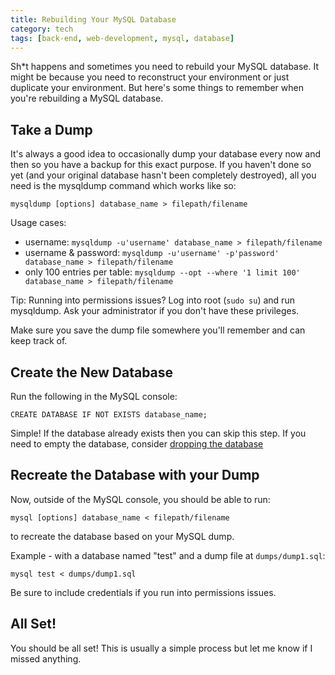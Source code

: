 ```yaml
---
title: Rebuilding Your MySQL Database
category: tech
tags: [back-end, web-development, mysql, database]
---
```


Sh*t happens and sometimes you need to rebuild your MySQL database. It might be because you need
to reconstruct your environment or just duplicate your environment. But here's some things to remember
when you're rebuilding a MySQL database.

## Take a Dump

It's always a good idea to occasionally dump your database every now and then so you have a backup for
this exact purpose. If you haven't done so yet (and your original database hasn't been completely destroyed), all you need is the mysqldump command which works like so:

`mysqldump [options] database_name > filepath/filename`

Usage cases:

- username: `mysqldump -u'username' database_name > filepath/filename`
- username & password: `mysqldump -u'username' -p'password' database_name > filepath/filename`
- only 100 entries per table: `mysqldump --opt --where '1 limit 100' database_name > filepath/filename`

Tip: Running into permissions issues? Log into root (`sudo su`) and run mysqldump. Ask your administrator if you don't have these privileges.

Make sure you save the dump file somewhere you'll remember and can keep track of.

## Create the New Database

Run the following in the MySQL console:

`CREATE DATABASE IF NOT EXISTS database_name;`

Simple! If the database already exists then you can skip this step. If you need to empty the database,
consider [dropping the database](http://dev.mysql.com/doc/refman/5.7/en/drop-database.html)

## Recreate the Database with your Dump

Now, outside of the MySQL console, you should be able to run:

`mysql [options] database_name < filepath/filename`

to recreate the database based on your MySQL dump.

Example - with a database named "test" and a dump file at `dumps/dump1.sql`:

`mysql test < dumps/dump1.sql`

Be sure to include credentials if you run into permissions issues.

## All Set!

You should be all set! This is usually a simple process but let me know if I missed anything.

